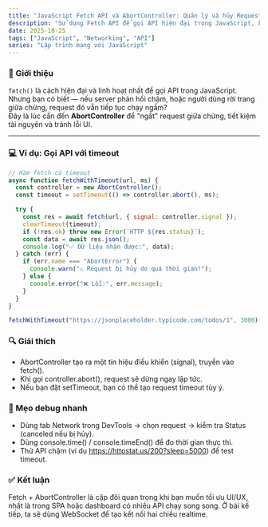 ```yaml
---
title: "JavaScript Fetch API và AbortController: Quản lý và hủy Request"
description: "Sử dụng Fetch API để gọi API hiện đại trong JavaScript, kết hợp AbortController để hủy request và quản lý timeout hiệu quả."
date: 2025-10-25
tags: ["JavaScript", "Networking", "API"]
series: "Lập trình mạng với JavaScript"
---
```


### 🧠 Giới thiệu

`fetch()` là cách hiện đại và linh hoạt nhất để gọi API trong JavaScript.  
Nhưng bạn có biết — nếu server phản hồi chậm, hoặc người dùng rời trang giữa chừng, request đó vẫn tiếp tục chạy ngầm?  
Đây là lúc cần đến **AbortController** để "ngắt" request giữa chừng, tiết kiệm tài nguyên và tránh lỗi UI.

---

### 💻 Ví dụ: Gọi API với timeout

```javascript
// Hàm fetch có timeout
async function fetchWithTimeout(url, ms) {
  const controller = new AbortController();
  const timeout = setTimeout(() => controller.abort(), ms);

  try {
    const res = await fetch(url, { signal: controller.signal });
    clearTimeout(timeout);
    if (!res.ok) throw new Error(`HTTP ${res.status}`);
    const data = await res.json();
    console.log("✅ Dữ liệu nhận được:", data);
  } catch (err) {
    if (err.name === "AbortError") {
      console.warn("⚠️ Request bị hủy do quá thời gian!");
    } else {
      console.error("❌ Lỗi:", err.message);
    }
  }
}

fetchWithTimeout("https://jsonplaceholder.typicode.com/todos/1", 3000);
```

### 🔍 Giải thích

- AbortController tạo ra một tín hiệu điều khiển (signal), truyền vào fetch().
- Khi gọi controller.abort(), request sẽ dừng ngay lập tức.
- Nếu bạn đặt setTimeout, bạn có thể tạo request timeout tùy ý.

### 🧩 Mẹo debug nhanh

- Dùng tab Network trong DevTools → chọn request → kiểm tra Status (canceled nếu bị hủy).
- Dùng console.time() / console.timeEnd() để đo thời gian thực thi.
- Thử API chậm (ví dụ https://httpstat.us/200?sleep=5000) để test timeout.

### ✅ Kết luận

Fetch + AbortController là cặp đôi quan trọng khi bạn muốn tối ưu UI/UX, nhất là trong SPA hoặc dashboard có nhiều API chạy song song.
Ở bài kế tiếp, ta sẽ dùng WebSocket để tạo kết nối hai chiều realtime.
